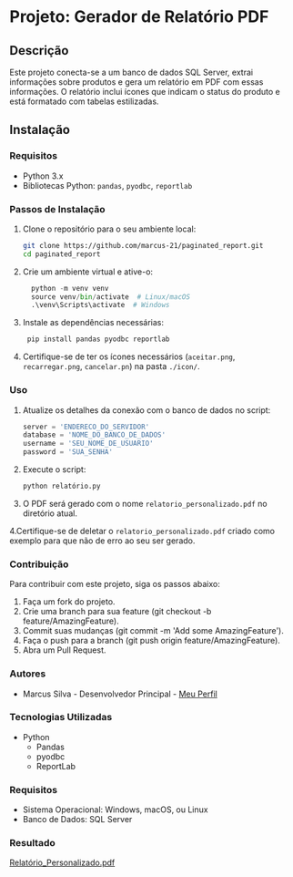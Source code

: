 # Projeto: Gerador de Relatório PDF

## Descrição
Este projeto conecta-se a um banco de dados SQL Server, extrai informações sobre produtos e gera um relatório em PDF com essas informações. O relatório inclui ícones que indicam o status do produto e está formatado com tabelas estilizadas.

## Instalação

### Requisitos
- Python 3.x
- Bibliotecas Python: `pandas`, `pyodbc`, `reportlab`

### Passos de Instalação
1. Clone o repositório para o seu ambiente local:
   ```bash
   git clone https://github.com/marcus-21/paginated_report.git
   cd paginated_report
    ```

2. Crie um ambiente virtual e ative-o:
    ```python
      python -m venv venv
      source venv/bin/activate  # Linux/macOS
      .\venv\Scripts\activate  # Windows
    ```

3. Instale as dependências necessárias:
   ```python
    pip install pandas pyodbc reportlab
    ```
4. Certifique-se de ter os ícones necessários (`aceitar.png`, `recarregar.png`, `cancelar.pn`) na pasta `./icon/`.

### Uso
1. Atualize os detalhes da conexão com o banco de dados no script:
    ```python
    server = 'ENDERECO_DO_SERVIDOR'
    database = 'NOME_DO_BANCO_DE_DADOS'
    username = 'SEU_NOME_DE_USUARIO'
    password = 'SUA_SENHA'
    ```

2. Execute o script:
    ```bash
    python relatório.py
    ```
3. O PDF será gerado com o nome `relatorio_personalizado.pdf` no diretório atual.

4.Certifique-se de deletar o `relatorio_personalizado.pdf` criado como exemplo para que não de erro ao seu ser gerado.

### Contribuição
Para contribuir com este projeto, siga os passos abaixo:

1. Faça um fork do projeto.
2. Crie uma branch para sua feature (git checkout -b feature/AmazingFeature).
3. Commit suas mudanças (git commit -m 'Add some AmazingFeature').
4. Faça o push para a branch (git push origin feature/AmazingFeature).
5. Abra um Pull Request.

### Autores
* Marcus Silva - Desenvolvedor Principal - [Meu Perfil](https://github.com/marcus-21)

### Tecnologias Utilizadas
* Python
  * Pandas
  * pyodbc
  * ReportLab
 
### Requisitos
* Sistema Operacional: Windows, macOS, ou Linux
* Banco de Dados: SQL Server

### Resultado 
[Relatório_Personalizado.pdf](https://github.com/marcus-21/paginated_report/blob/main/relatorio_personalizado.pdf)
   
